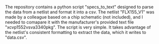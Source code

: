 The repository contains a python script "specs_to_text" designed to parse the data from a netlist and format it into a csv.
The netlist "FLX155_V1" was made by a colleague based on a chip schematic (not included), and I needed to comapare it with the manufacturer's provided text file "xcvp1552vsva3340pkg".
The script is very simple. It takes advantage of the netlist's consistent formatting to extract the data, which it writes to "data.csv". 
